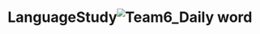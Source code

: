 # LanguageStudy![Team6_Daily word](https://user-images.githubusercontent.com/63279356/171673702-c61ee81b-3178-4871-a146-536819e77f9c.png)
